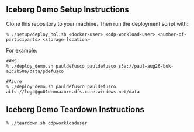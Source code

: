 ## Iceberg Demo Setup Instructions

Clone this repository to your machine. Then run the deployment script with:

```
% ./setup/deploy_hol.sh <docker-user> <cdp-workload-user> <number-of-participants> <storage-location>
```

For example:

```
#AWS
% ./deploy_demo.sh pauldefusco pauldefusco s3a://paul-aug26-buk-a3c2b50a/data/pdefusco
```

```
#Azure
% ./deploy_demo.sh pauldefusco pauldefusco abfs://logs@go01demoazure.dfs.core.windows.net/data
```

## Iceberg Demo Teardown Instructions

```
% ./teardown.sh cdpworkloaduser
```
